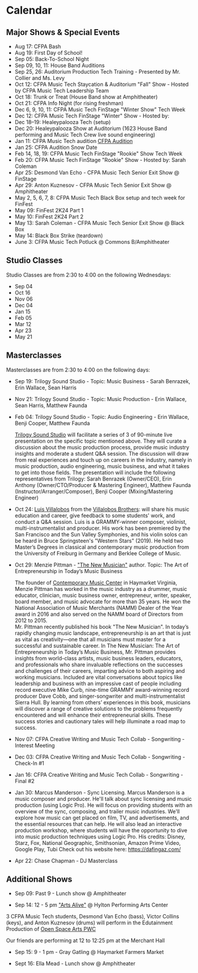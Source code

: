 # Calendar


## Major Shows & Special Events

- Aug 17: CFPA Bash
- Aug 19: First Day of School!
- Sep 05: Back-To-School Night
- Sep 09, 10, 11: House Band Auditions
- Sep 25, 26: Auditorium Production Tech Training - Presented by Mr. Collier and Ms. Levy
- Oct 12: CFPA Music Tech Staycation & Auditorium "Fall" Show - Hosted by CFPA Music Tech Leadership Team
- Oct 18: Trunk or Treat (House Band show at Amphitheater)
- Oct 21: CFPA Info Night (for rising freshman)
- Dec 6, 9, 10, 11: CFPA Music Tech FinStage "Winter Show" Tech Week
- Dec 12: CFPA Music Tech FinStage "Winter" Show - Hosted by:
- Dec 18–19: Healeypalooza Tech (setup)
- Dec 20: Healeypalooza Show at Auditorium (1623 House Band performing and Music Tech Crew live sound engineering)
- Jan 11: CFPA Music Tech audition [CFPA Audition](https://colganhs.pwcs.edu/cfpa/auditions/) 
- Jan 25: CFPA Audition Snow Date
- Feb 14, 18, 19: CFPA Music Tech FinStage "Rookie" Show Tech Week
- Feb 20: CFPA Music Tech FinStage "Rookie" Show - Hosted by: Sarah Coleman
- Apr 25: Desmond Van Echo - CFPA Music Tech Senior Exit Show @ FinStage
- Apr 29: Anton Kuznesov - CFPA Music Tech Senior Exit Show @ Amphitheater
- May 2, 5, 6, 7, 8: CFPA Music Tech Black Box setup and tech week for FinFest
- May 09: FinFest 2K24 Part 1
- May 10: FinFest 2K24 Part 2
- May 13: Sarah Coleman - CFPA Music Tech Senior Exit Show @ Black Box
- May 14: Black Box Strike (teardown)
- June 3: CFPA Music Tech Potluck @ Commons B/Amphitheater

## Studio Classes

Studio Classes are from 2:30 to 4:00 on the following Wednesdays:

- Sep 04
- Oct 16
- Nov 06
- Dec 04
- Jan 15
- Feb 05
- Mar 12
- Apr 23
- May 21

## Masterclasses

Masterclasses are from 2:30 to 4:00 on the following days:

- Sep 19: Trilogy Sound Studio - Topic: Music Business - Sarah Benrazek, Erin Wallace, Sean Harris
- Nov 21: Trilogy Sound Studio - Topic: Music Production - Erin Wallace, Sean Harris, Matthew Faunda
- Feb 04: Trilogy Sound Studio - Topic: Audio Engineering - Erin Wallace, Benji Cooper, Matthew Faunda

  [Trilogy Sound Studio](https://trilogysoundstudio.com/) will facilitate a series of 3 of 90-minute live presentation on the specific topic mentioned above. They will curate a discussion about the music production process, provide music industry insights and moderate a student Q&A session. The discussion will draw from real experiences and touch up on careers in the industry, namely in music production, audio engineering, music business, and what it takes to get into those fields. The presentation will include the following representatives from Trilogy: Sarah Benrazek (Owner/CEO), Erin Anthony (Owner/CTO/Producer & Mastering Engineer), Matthew Faunda (Instructor/Arranger/Composer), Benji Cooper (Mixing/Mastering Engineer)

- Oct 24: [Luis Villalobos](https://soundbetter.com/profiles/254474-luis-villalobos#) from the [Villalobos Brothers](https://www.villalobosbrothers.com/): will share his music education and career, give feedback to some students' work, and conduct a Q&A session.
  Luis is a GRAMMY-winner composer, violinist, multi-instrumentalist and producer. His work has been premiered by the San Francisco and the Sun Valley Symphonies, and his violin solos can be heard in Bruce Springsteen's "Western Stars" (2019). He held two Master’s Degrees in classical and contemporary music production from the University of Freiburg in Germany and Berklee College of Music.
  
- Oct 29: Menzie Pittman - ["The New Musician"](https://www.amazon.com/New-Musician-Music-Pro-Guides/dp/1538194872) author. Topic: The Art of Entrepreneurship in Today’s Music Business
  
  The founder of [Contemporary Music Center](https://www.contemporarymusiccenter.com/) in Haymarket Virginia, Menzie Pittman has worked in the music industry as a drummer, music educator, clinician, music business owner, entrepreneur, writer, speaker, board member, and music advocate for more than 35 years. He won the National Association of Music Merchants (NAMM) Dealer of the Year award in 2016 and also served on the NAMM board of Directors from 2012 to 2015.  
  Mr. Pittman recently published his book "The New Musician". In today’s rapidly changing music landscape, entrepreneurship is an art that is just as vital as creativity—one that all musicians must master for a successful and sustainable career.
In The New Musician: The Art of Entrepreneurship in Today’s Music Business, Mr. Pittman provides insights from world-class artists, music business leaders, educators, and professionals who share invaluable reflections on the successes and challenges of their careers, imparting advice to both aspiring and working musicians. Included are vital conversations about topics like leadership and business with an impressive cast of people including record executive Mike Curb, nine-time GRAMMY award-winning record producer Dave Cobb, and singer-songwriter and multi-instrumentalist Sierra Hull.
By learning from others’ experiences in this book, musicians will discover a range of creative solutions to the problems frequently encountered and will enhance their entrepreneurial skills. These success stories and cautionary tales will help illuminate a road map to success.

- Nov 07: CFPA Creative Writing and Music Tech Collab - Songwriting - Interest Meeting
- Dec 03: CFPA Creative Writing and Music Tech Collab - Songwriting - Check-In #1
- Jan 16: CFPA Creative Writing and Music Tech Collab - Songwriting - Final #2

- Jan 30: Marcus Manderson - Sync Licensing.
  Marcus Manderson is a music composer and producer. He'll talk about sync licensing and music production (using Logic Pro).
He will focus on providing students with an overview of the sync, composing, and trailer music industries. We'll explore how music can get placed on film, TV, and advertisements, and the essential resources that can help.
He will also lead an interactive production workshop, where students will have the opportunity to dive into music production techniques using Logic Pro. 
His credits: Disney, Starz, Fox, National Geographic, Smithsonian, Amazon Prime Video, Google Play, Tubi 
Check out his website here:
https://dafingaz.com/

- Apr 22: Chase Chapman - DJ Masterclass

## Additional Shows

- Sep 09: Past 9 - Lunch show @ Amphitheater

- Sep 14: 12 - 5 pm ["Arts Alive"](https://www.pwcva.gov/events/arts-alive-2024) @ Hylton Performing Arts Center

3 CFPA Music Tech students, Desmond Van Echo (bass), Victor Collins (keys), and Anton Kuznesov (drums) will perform in the Edutainment Production of [Open Space Arts PWC](https://www.openspaceartspwc.com/event-details-registration/harmony-of-horizons-the-future-of-art)

Our friends are performing at 12 to 12:25 pm at the Merchant Hall

- Sep 15: 9 - 1 pm - Gray Gatling @ Haymarket Farmers Market

- Sept 16: Ella Mead - Lunch show @ Amphitheater


